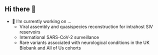 ## Hi there 👋

- 🔭 I’m currently working on ...
    - Viral assembly and quasispecies reconstruction for intrahost SIV reservoirs
    - International SARS-CoV-2 surveillance
    - Rare variants associated with neurological conditions in the UK Biobank and All of Us cohorts
<!--
**seth-borrowman/seth-borrowman** is a ✨ _special_ ✨ repository because its `README.md` (this file) appears on your GitHub profile.

Here are some ideas to get you started:

- 🔭 I’m currently working on ...
- 🌱 I’m currently learning ...
- 👯 I’m looking to collaborate on ...
- 🤔 I’m looking for help with ...
- 💬 Ask me about ...
- 📫 How to reach me: ...
- 😄 Pronouns: ...
- ⚡ Fun fact: ...
-->
